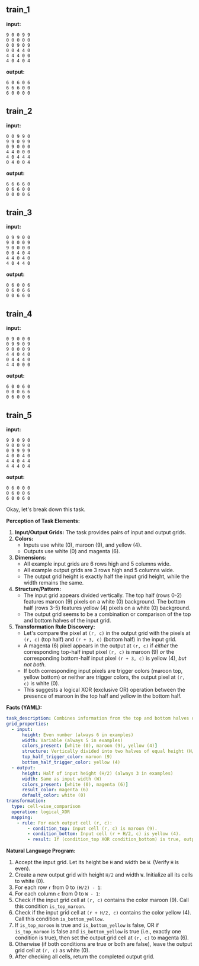 
## train_1

**input:**
```
9 0 0 9 9
0 0 0 0 0
0 0 9 0 9
0 0 4 4 0
4 4 4 0 0
4 0 4 0 4
```


**output:**
```
6 0 6 0 6
6 6 6 0 0
6 0 0 0 0
```


## train_2

**input:**
```
0 0 9 9 0
9 9 0 9 9
0 9 0 0 0
4 4 0 0 0
4 0 4 4 4
0 4 0 0 4
```


**output:**
```
6 6 6 6 0
0 6 6 0 0
0 0 0 0 6
```


## train_3

**input:**
```
0 9 9 0 0
9 0 0 0 9
9 0 0 0 0
0 0 4 0 4
4 4 0 4 0
4 0 4 4 0
```


**output:**
```
0 6 0 0 6
0 6 0 6 6
0 0 6 6 0
```


## train_4

**input:**
```
0 9 0 0 0
0 9 9 0 9
9 0 0 0 9
4 4 0 4 0
0 4 4 4 0
4 4 0 0 0
```


**output:**
```
6 0 0 6 0
0 0 0 6 6
0 6 0 0 6
```


## train_5

**input:**
```
9 9 0 9 0
9 0 0 9 0
0 9 9 9 9
4 0 0 4 0
4 4 0 4 4
4 4 4 0 4
```


**output:**
```
0 6 0 0 0
0 6 0 0 6
6 0 0 6 0
```

Okay, let's break down this task.

**Perception of Task Elements:**

1.  **Input/Output Grids:** The task provides pairs of input and output grids.
2.  **Colors:**
    *   Inputs use white (0), maroon (9), and yellow (4).
    *   Outputs use white (0) and magenta (6).
3.  **Dimensions:**
    *   All example input grids are 6 rows high and 5 columns wide.
    *   All example output grids are 3 rows high and 5 columns wide.
    *   The output grid height is exactly half the input grid height, while the width remains the same.
4.  **Structure/Pattern:**
    *   The input grid appears divided vertically. The top half (rows 0-2) features maroon (9) pixels on a white (0) background. The bottom half (rows 3-5) features yellow (4) pixels on a white (0) background.
    *   The output grid seems to be a combination or comparison of the top and bottom halves of the input grid.
5.  **Transformation Rule Discovery:**
    *   Let's compare the pixel at `(r, c)` in the output grid with the pixels at `(r, c)` (top half) and `(r + 3, c)` (bottom half) in the input grid.
    *   A magenta (6) pixel appears in the output at `(r, c)` if *either* the corresponding top-half input pixel `(r, c)` is maroon (9) *or* the corresponding bottom-half input pixel `(r + 3, c)` is yellow (4), *but not both*.
    *   If both corresponding input pixels are trigger colors (maroon top, yellow bottom) or neither are trigger colors, the output pixel at `(r, c)` is white (0).
    *   This suggests a logical XOR (exclusive OR) operation between the presence of maroon in the top half and yellow in the bottom half.

**Facts (YAML):**


```yaml
task_description: Combines information from the top and bottom halves of an input grid using a logical XOR operation based on specific colors.
grid_properties:
  - input:
      height: Even number (always 6 in examples)
      width: Variable (always 5 in examples)
      colors_present: [white (0), maroon (9), yellow (4)]
      structure: Vertically divided into two halves of equal height (H/2).
      top_half_trigger_color: maroon (9)
      bottom_half_trigger_color: yellow (4)
  - output:
      height: Half of input height (H/2) (always 3 in examples)
      width: Same as input width (W)
      colors_present: [white (0), magenta (6)]
      result_color: magenta (6)
      default_color: white (0)
transformation:
  type: cell-wise_comparison
  operation: logical_XOR
  mapping:
    - rule: For each output cell (r, c):
        - condition_top: Input cell (r, c) is maroon (9).
        - condition_bottom: Input cell (r + H/2, c) is yellow (4).
        - result: If (condition_top XOR condition_bottom) is true, output cell (r, c) is magenta (6). Otherwise, it is white (0).
```


**Natural Language Program:**

1.  Accept the input grid. Let its height be `H` and width be `W`. (Verify `H` is even).
2.  Create a new output grid with height `H/2` and width `W`. Initialize all its cells to white (0).
3.  For each row `r` from 0 to `(H/2) - 1`:
4.  For each column `c` from 0 to `W - 1`:
5.  Check if the input grid cell at `(r, c)` contains the color maroon (9). Call this condition `is_top_maroon`.
6.  Check if the input grid cell at `(r + H/2, c)` contains the color yellow (4). Call this condition `is_bottom_yellow`.
7.  If `is_top_maroon` is true and `is_bottom_yellow` is false, OR if `is_top_maroon` is false and `is_bottom_yellow` is true (i.e., exactly one condition is true), then set the output grid cell at `(r, c)` to magenta (6).
8.  Otherwise (if both conditions are true or both are false), leave the output grid cell at `(r, c)` as white (0).
9.  After checking all cells, return the completed output grid.
